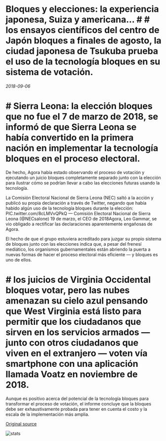 # Bloques y elecciones: la experiencia japonesa, Suiza y americana... # # los ensayos científicos del centro de Japón bloques a finales de agosto, la ciudad japonesa de Tsukuba prueba el uso de la tecnología bloques en su sistema de votación.

###### 2018-09-06

# # Sierra Leona: la elección bloques que no fue el 7 de marzo de 2018, se informó de que Sierra Leona se había convertido en la primera nación en implementar la tecnología bloques en el proceso electoral.

De hecho, Agora había estado observando el proceso de votación y ejecutando un juicio bloques completamente separado junto con la elección para ilustrar cómo se podrían llevar a cabo las elecciones futuras usando la tecnología.

La Comisión Electoral Nacional de Sierra Leona (NEC) saltó a la acción y publicó su propia declaración a través de Twitter, negando que había habido algún uso de la tecnología bloques durante la elección: PIC.twitter.com/8cLMVvQPkQ — Comisión Electoral Nacional de Sierra Leona (@NECsalone) 19 de marzo, el CEO de 2018Agora, Leo Gammar, se vio obligado a rectificar las declaraciones aparentemente engañosas de Agora.

El hecho de que el grupo estuviera acreditado para juzgar su propio sistema de bloques junto con las elecciones indica que, a pesar del frenesí mediático, los organismos gubernamentales están abriendo la puerta a nuevas formas de hacer el proceso electoral más eficiente — y bloques es uno de ellos.

# # los juicios de Virginia Occidental bloques votar, pero las nubes amenazan su cielo azul pensando que West Virginia está listo para permitir que los ciudadanos que sirven en los servicios armados — junto con otros ciudadanos que viven en el extranjero — voten vía smartphone con una aplicación llamada Voatz en noviembre de 2018.

Aunque es positivo acerca del potencial de la tecnología bloques para transformar el proceso de votación, el informe concluye que la bloques debe ser exhaustivamente probada para tener en cuenta el costo y la escala de la implementación más amplia.

[Original source](https://cointelegraph.com/news/blockchain-and-elections-the-japanese-swiss-and-american-experience)

![stats](https://c.statcounter.com/11760860/0/a89fa40b/1/ "stats")